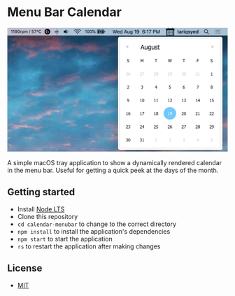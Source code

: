 
# Menu Bar Calendar
![](/assets/ss.png)

A simple macOS tray application to show a dynamically rendered calendar in the menu bar. Useful for getting a quick peek at the days of the month.

## Getting started
- Install [Node LTS](https://nodejs.org)
- Clone this repository
- `cd calendar-menubar` to change to the correct directory
- `npm install` to install the application's dependencies
- `npm start` to start the application
- `rs` to restart the application after making changes

## License
- [MIT](https://choosealicense.com/licenses/mit/)

